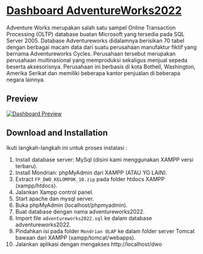 # [Dashboard AdventureWorks2022](https://startbootstrap.com/theme/sb-admin-2/)

Adventure Works merupakan salah satu sampel Online Transaction Processing (OLTP) database buatan Microsoft yang tersedia pada SQL Server 2005. Database Adventureworks didalamnya berisikan 70 tabel dengan berbagai macam data dari suatu perusahaan manufaktur fiktif yang bernama Adventureworks Cycles. Perusahaan tersebut merupakan perusahaan multinasional yang memproduksi sekaligus menjual sepeda beserta aksesorisnya. Perusahaan ini berbasis di kota Bothell, Washington, Amerika Serikat dan memiliki beberapa kantor penjualan di beberapa negara lainnya.

## Preview

[![Dashboard Preview](https://cdn.discordapp.com/attachments/814360092442099772/992129711465566268/unknown.png)](https://startbootstrap.github.io/startbootstrap-sb-admin-2/)

## Download and Installation

Ikuti langkah-langkah ini untuk proses instalasi :

1. Install database server: MySql (disini kami menggunakan XAMPP versi terbaru).
2. Install Mondrian: phpMyAdmin dari XAMPP (ATAU YG LAIN).
3. Extract `FP_DWO_KELOMPOK_10.zip` pada folder htdocs XAMPP (xampp/htdocs).
4. Jalankan Xampp control panel.
5. Start apache dan mysql server.
6. Buka phpMyAdmin (localhost/phpmyadmin).
7. Buat database dengan nama adventureworks2022.
8. Import file `adventureworks2022.sql` ke dalam database adventureworks2022.
9. Pindahkan isi pada folder `Mondrian OLAP` ke dalam folder server Tomcat bawaan dari XAMPP (xampp/tomcat/webapps).
10. Jalankan aplikasi dengan mengakses http://localhost/dwo
